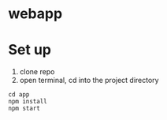 # webapp

# Set up
1. clone repo
2. open terminal, cd into the project directory
```
cd app
npm install
npm start
```
